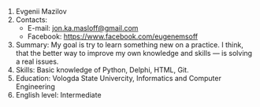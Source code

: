 1. Evgenii Mazilov  
2. Contacts:
    * E-mail: jon.ka.masloff@gmail.com
    * Facebook: https://www.facebook.com/eugenemsoff
3. Summary:
My goal is try to learn something new on a practice. I think, that the better way to improve my own knowledge and skills — is solving a real issues.
4. Skills:
Basic knowledge of Python, Delphi, HTML, Git.
5. Education:
Vologda State Univercity, Informatics and Computer Engineering
6. English level:
Intermediate
